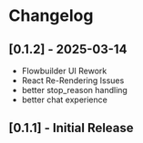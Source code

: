 # Changelog

## [0.1.2] - 2025-03-14

- Flowbuilder UI Rework
- React Re-Rendering Issues
- better stop_reason handling
- better chat experience

## [0.1.1] - Initial Release
